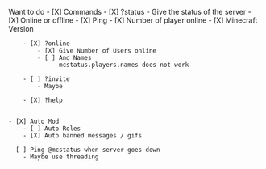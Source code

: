Want to do
    - [X] Commands
        - [X] ?status
            - Give the status of the server
                - [X] Online or offline
                - [X] Ping
                - [X] Number of player online
                - [X] Minecraft Version

        - [X] ?online
            - [X] Give Number of Users online
            - [ ] And Names
                - mcstatus.players.names does not work

        - [ ] ?invite
            - Maybe

        - [X] ?help


    - [X] Auto Mod
        - [ ] Auto Roles
        - [X] Auto banned messages / gifs

    - [ ] Ping @mcstatus when server goes down
        - Maybe use threading